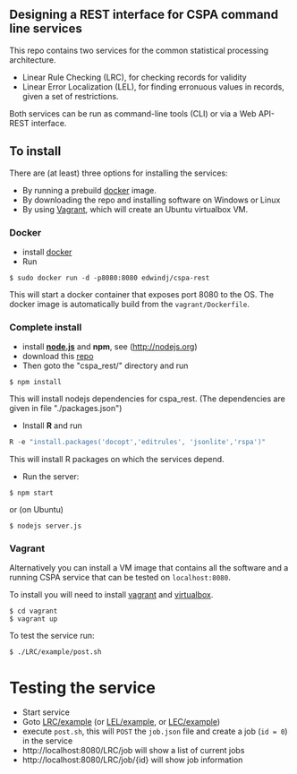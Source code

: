 ## Designing a REST interface for CSPA command line services
This repo contains two services for the common statistical processing architecture.

- Linear Rule Checking (LRC), for checking records for validity
- Linear Error Localization (LEL), for finding erronuous values in records, given a set of restrictions.

Both services can be run as command-line tools (CLI) or via a Web API- REST interface.

## To install

There are (at least) three options for installing the services:

- By running a prebuild [docker](docker.io)  image.
- By downloading the repo and installing software on Windows or Linux
- By using [Vagrant](https://www.vagrantup.com/), which will create an Ubuntu virtualbox VM. 


### Docker
- install [docker](http://docker.io)
- Run
```
$ sudo docker run -d -p8080:8080 edwindj/cspa-rest
```
This will start a docker container that exposes port 8080 to the OS.
The docker image is automatically build from the `vagrant/Dockerfile`.

### Complete install

- install **[node.js](http://nodejs.org)** and **npm**, see (http://nodejs.org)
- download this [repo](http://github.com/edwindj/cspa_rest/archive/master.zip)
- Then goto the "cspa_rest/" directory and run

```
$ npm install
```

This will install nodejs dependencies for cspa_rest. (The dependencies are given in file "./packages.json")


- Install **R** and run
```S
R -e "install.packages('docopt','editrules', 'jsonlite','rspa')"
```
This will install R packages on which the services depend.

- Run the server:

```
$ npm start
```
or (on Ubuntu)
```
$ nodejs server.js
```
### Vagrant
Alternatively you can install a VM image that contains all the software and a running CSPA service that can be tested on `localhost:8080`. 

To install you will need to install [vagrant](http://www.vagrantup.com/) and [virtualbox](https://www.virtualbox.org/).

```
$ cd vagrant
$ vagrant up
```

To test the service run:
```
$ ./LRC/example/post.sh
```


# Testing the service

- Start service
- Goto [LRC/example](LRC/example) (or [LEL/example](LEL/example), or [LEC/example](LEL/example))
- execute `post.sh`, this will `POST`  the `job.json` file and create a job (`id = 0`) in the service
- http://localhost:8080/LRC/job will show a list of current jobs
- http://localhost:8080/LRC/job/{id} will show job information


